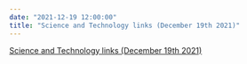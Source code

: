 ```yaml
---
date: "2021-12-19 12:00:00"
title: "Science and Technology links (December 19th 2021)"
---
```


[Science and Technology links (December 19th 2021)](/lemire/blog/2021/12-19-science-and-technology-links-december-19th-2021)

